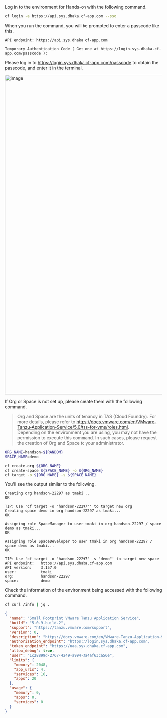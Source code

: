 Log in to the environment for Hands-on with the following command.

```bash
cf login -a https://api.sys.dhaka.cf-app.com --sso
```

When you run the command, you will be prompted to enter a passcode like this.


```
API endpoint: https://api.sys.dhaka.cf-app.com

Temporary Authentication Code ( Get one at https://login.sys.dhaka.cf-app.com/passcode ): 
```

Please log in to https://login.sys.dhaka.cf-app.com/passcode to obtain the passcode, and enter it in the terminal.

<img width="1024" alt="image" src="https://github.com/making/blog.ik.am/assets/106908/1c57294a-ce52-46d5-bbc3-9dd9f6147ac1">



If Org or Space is not set up, please create them with the following command. 

> Org and Space are the units of tenancy in TAS (Cloud Foundry). For more details, please refer to https://docs.vmware.com/en/VMware-Tanzu-Application-Service/5.0/tas-for-vms/roles.html. <br>
> Depending on the environment you are using, you may not have the permission to execute this command. In such cases, please request the creation of Org and Space to your administrator.

```bash
ORG_NAME=handson-${RANDOM}
SPACE_NAME=demo

cf create-org ${ORG_NAME}
cf create-space ${SPACE_NAME} -o ${ORG_NAME}
cf target -o ${ORG_NAME} -s ${SPACE_NAME}
```

You'll see the output similar to the following.

```
Creating org handson-22297 as tmaki...
OK

TIP: Use 'cf target -o "handson-22297"' to target new org
Creating space demo in org handson-22297 as tmaki...
OK

Assigning role SpaceManager to user tmaki in org handson-22297 / space demo as tmaki...
OK

Assigning role SpaceDeveloper to user tmaki in org handson-22297 / space demo as tmaki...
OK

TIP: Use 'cf target -o "handson-22297" -s "demo"' to target new space
API endpoint:   https://api.sys.dhaka.cf-app.com
API version:    3.157.0
user:           tmaki
org:            handson-22297
space:          demo
```

Check the information of the environment being accessed with the following command.

```bash
cf curl /info | jq .
```

```json
{
  "name": "Small Footprint VMware Tanzu Application Service",
  "build": "5.0.9-build.2",
  "support": "https://tanzu.vmware.com/support",
  "version": 0,
  "description": "https://docs.vmware.com/en/VMware-Tanzu-Application-Service/5.0/tas-for-vms/runtime-rn.html",
  "authorization_endpoint": "https://login.sys.dhaka.cf-app.com",
  "token_endpoint": "https://uaa.sys.dhaka.cf-app.com",
  "allow_debug": true,
  "user": "1c28899d-2767-4249-a994-3a4af63ca56e",
  "limits": {
    "memory": 2048,
    "app_uris": 4,
    "services": 16,
    "apps": 20
  },
  "usage": {
    "memory": 0,
    "apps": 0,
    "services": 0
  }
}
```

